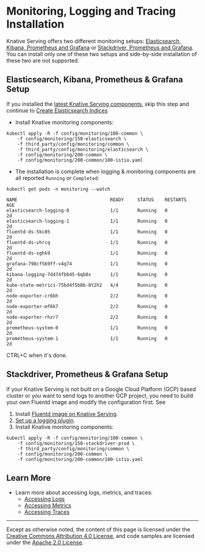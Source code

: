 # Monitoring, Logging and Tracing Installation

Knative Serving offers two different monitoring setups:
[Elasticsearch, Kibana, Prometheus and Grafana](#Elasticsearch,-Kibana,-Prometheus-&-Grafana-Setup) or [Stackdriver, Prometheus and Grafana](#Stackdriver,-Prometheus-&-Grafana-Setup). You can install only one of these two setups and side-by-side installation of these two are not supported.

## Elasticsearch, Kibana, Prometheus & Grafana Setup

If you installed the [latest Knative Serving components](../install/README.md#Installing-Knative),
skip this step and continue to [Create Elasticsearch Indices](#Create-Elasticsearch-Indices)

* Install Knative monitoring components:
```
kubectl apply -R -f config/monitoring/100-common \
    -f config/monitoring/150-elasticsearch \
    -f third_party/config/monitoring/common \
    -f third_party/config/monitoring/elasticsearch \
    -f config/monitoring/200-common \
    -f config/monitoring/200-common/100-istio.yaml
```
* The installation is complete when logging & monitoring components are all reported `Running` or `Completed`:
```
kubectl get pods -n monitoring --watch
```
```
NAME                                  READY     STATUS    RESTARTS   AGE
elasticsearch-logging-0               1/1       Running   0          2d
elasticsearch-logging-1               1/1       Running   0          2d
fluentd-ds-5kc85                      1/1       Running   0          2d
fluentd-ds-vhrcq                      1/1       Running   0          2d
fluentd-ds-xghk9                      1/1       Running   0          2d
grafana-798cf569ff-v4q74              1/1       Running   0          2d
kibana-logging-7d474fbb45-6qb8x       1/1       Running   0          2d
kube-state-metrics-75bd4f5b8b-8t2h2   4/4       Running   0          2d
node-exporter-cr6bh                   2/2       Running   0          2d
node-exporter-mf6k7                   2/2       Running   0          2d
node-exporter-rhzr7                   2/2       Running   0          2d
prometheus-system-0                   1/1       Running   0          2d
prometheus-system-1                   1/1       Running   0          2d
```
CTRL+C when it's done.

## Stackdriver, Prometheus & Grafana Setup

If your Knative Serving is not built on a Google Cloud Platform (GCP) based cluster or you want to send logs to another GCP project, you need to build your own Fluentd image and modify the configuration first. See

1. Install [Fluentd image on Knative Serving](https://github.com/knative/serving/blob/master/image/fluentd/README.md).
2. [Set up a logging plugin](setting-up-a-logging-plugin.md).
3. Install Knative monitoring components:  
  ```
  kubectl apply -R -f config/monitoring/100-common \
      -f config/monitoring/150-stackdriver-prod \
      -f third_party/config/monitoring/common \
      -f config/monitoring/200-common \
      -f config/monitoring/200-common/100-istio.yaml
  ```

## Learn More

* Learn more about accessing logs, metrics, and traces:
  * [Accessing Logs](./accessing-logs.md)
  * [Accessing Metrics](./accessing-metrics.md)
  * [Accessing Traces](./accessing-traces.md)
---

Except as otherwise noted, the content of this page is licensed under the
[Creative Commons Attribution 4.0 License](https://creativecommons.org/licenses/by/4.0/),
and code samples are licensed under the
[Apache 2.0 License](https://www.apache.org/licenses/LICENSE-2.0).
